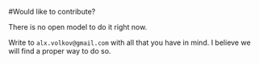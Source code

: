 #Would like to contribute?

There is no open model to do it right now.

Write to `alx.volkov@gmail.com` with all that you have in mind. I believe we will find a proper way to do so.